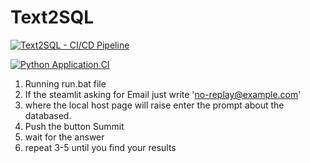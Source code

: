 # Text2SQL

[![Text2SQL - CI/CD Pipeline](https://github.com/Lkrasnop/Text2SQL/actions/workflows/main.yml/badge.svg)](https://github.com/Lkrasnop/Text2SQL/actions/workflows/main.yml)

[![Python Application CI](https://github.com/Lkrasnop/Text2SQL/actions/workflows/test_main.yml/badge.svg)](https://github.com/Lkrasnop/Text2SQL/actions/workflows/test_main.yml)

1. Running run.bat file 
2. If the steamlit asking for Email just write 'no-replay@example.com' 
3. where the local host page will raise enter the prompt about the databased. 
4. Push the button Summit 
5. wait for the answer
6. repeat 3-5 until you find your results 
